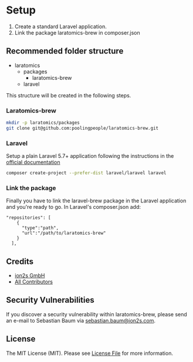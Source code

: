 # Setup

1. Create a standard Laravel application.
2. Link the package laratomics-brew in composer.json

## Recommended folder structure
* laratomics
    * packages
        * laratomics-brew
    * laravel

This structure will be created in the following steps.

### Laratomics-brew
```bash
mkdir -p laratomics/packages
git clone git@github.com:poolingpeople/laratomics-brew.git
```

### Laravel
Setup a plain Laravel 5.7+ application following the instructions in the [official documentation](https://laravel.com/docs/5.7/installation#installing-laravel)
```bash
composer create-project --prefer-dist laravel/laravel laravel
```

### Link the package
Finally you have to link the laravel-brew package in the Laravel application and you're ready to go.
In Laravel's composer.json add:
```
"repositories": [
    {
      "type":"path",
      "url":"/path/to/laratomics-brew"
    }
  ],
```

## Credits
* [ion2s GmbH](https://github.com/poolingpeople)
* [All Contributors](https://github.com/poolingpeople/laratomics-brew/graphs/contributors)

## Security Vulnerabilities
If you discover a security vulnerability within laratomics-brew, please send an e-mail to Sebastian Baum via [sebastian.baum@ion2s.com](mailto:sebastian.baum@ion2s.com).

## License
The MIT License (MIT). Please see [License File](LICENSE.md) for more information.